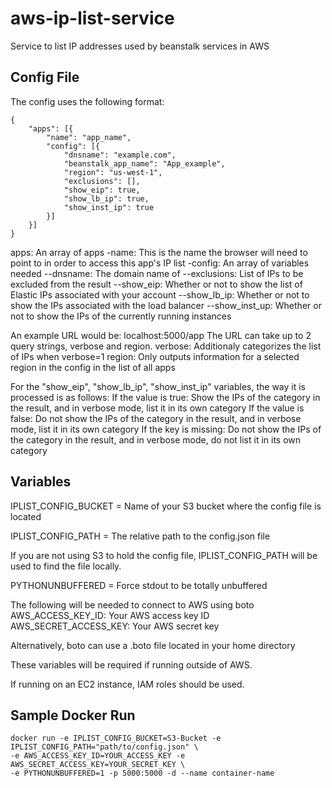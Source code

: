 # aws-ip-list-service
Service to list IP addresses used by beanstalk services in AWS

## Config File
The config uses the following format:
````
{
    "apps": [{
        "name": "app_name",
        "config": [{
            "dnsname": "example.com",
            "beanstalk_app_name": "App_example",
            "region": "us-west-1",
            "exclusions": [],
            "show_eip": true,
            "show_lb_ip": true,
            "show_inst_ip": true
        }]
    }]
}
````

apps: An array of apps
-name: This is the name the browser will need to point to in order to access this app's IP list
-config: An array of variables needed
--dnsname: The domain name of
--exclusions: List of IPs to be excluded from the result
--show_eip: Whether or not to show the list of Elastic IPs associated with your account
--show_lb_ip: Whether or not to show the IPs associated with the load balancer
--show_inst_up: Whether or not to show the IPs of the currently running instances

An example URL would be: localhost:5000/app
The URL can take up to 2 query strings, verbose and region.
verbose: Additionaly categorizes the list of IPs when verbose=1
region: Only outputs information for a selected region in the config in the list of all apps

For the "show_eip", "show_lb_ip", "show_inst_ip" variables, the way it is processed is as follows:
If the value is true: Show the IPs of the category in the result, and in verbose mode, list it in its own category
If the value is false: Do not show the IPs of the category in the result, and in verbose mode, list it in its own category
If the key is missing: Do not show the IPs of the category in the result, and in verbose mode, do not list it in its own category

## Variables

IPLIST_CONFIG_BUCKET = Name of your S3 bucket where the config file is located

IPLIST_CONFIG_PATH = The relative path to the config.json file

If you are not using S3 to hold the config file, IPLIST_CONFIG_PATH will be used to find the file locally.

PYTHONUNBUFFERED = Force stdout to be totally unbuffered

The following will be needed to connect to AWS using boto
AWS_ACCESS_KEY_ID: Your AWS access key ID
AWS_SECRET_ACCESS_KEY: Your AWS secret key

Alternatively, boto can use a .boto file located in your home directory

These variables will be required if running outside of AWS.

If running on an EC2 instance, IAM roles should be used.

## Sample Docker Run

````
docker run -e IPLIST_CONFIG_BUCKET=S3-Bucket -e IPLIST_CONFIG_PATH="path/to/config.json" \
-e AWS_ACCESS_KEY_ID=YOUR_ACCESS_KEY -e AWS_SECRET_ACCESS_KEY=YOUR_SECRET_KEY \
-e PYTHONUNBUFFERED=1 -p 5000:5000 -d --name container-name
````
